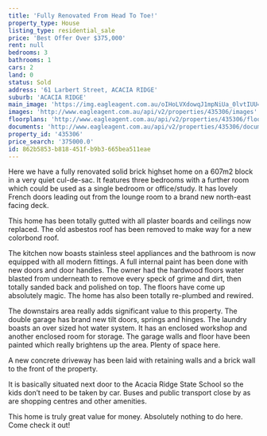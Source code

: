 ```yaml
---
title: 'Fully Renovated From Head To Toe!'
property_type: House
listing_type: residential_sale
price: 'Best Offer Over $375,000'
rent: null
bedrooms: 3
bathrooms: 1
cars: 2
land: 0
status: Sold
address: '61 Larbert Street, ACACIA RIDGE'
suburb: 'ACACIA RIDGE'
main_image: 'https://img.eagleagent.com.au/oIHoLVXdowqJ1mpNiUa_0lvtIUU=/1280x854/smart/https://s3-us-west-2.amazonaws.com/eagleagent-orig/images/6823020/117592511-image-M.jpg'
images: 'http://www.eagleagent.com.au/api/v2/properties/435306/images'
floorplans: 'http://www.eagleagent.com.au/api/v2/properties/435306/floorplans'
documents: 'http://www.eagleagent.com.au/api/v2/properties/435306/documents'
property_id: '435306'
price_search: '375000.0'
id: 862b5853-b818-451f-b9b3-665bea511eae
---
```

Here we have a fully renovated solid brick highset home on a 607m2 block in a very quiet cul-de-sac. It features three bedrooms with a further room which could be used as a single bedroom or office/study. It has lovely French doors leading out from the lounge room to a brand new north-east facing deck.

This home has been totally gutted with all plaster boards and ceilings now replaced. The old asbestos roof has been removed to make way for a new colorbond roof.

The kitchen now boasts stainless steel appliances and the bathroom is now equipped with all modern fittings. A full internal paint has been done with new doors and door handles. The owner had the hardwood floors water blasted from underneath to remove every speck of grime and dirt, then totally sanded back and polished on top. The floors have come up absolutely magic. The home has also been totally re-plumbed and rewired.

The downstairs area really adds significant value to this property. The double garage has brand new tilt doors, springs and hinges. The laundry boasts an over sized hot water system. It has an enclosed workshop and another enclosed room for storage. The garage walls and floor have been painted which really brightens up the area. Plenty of space here.

A new concrete driveway has been laid with retaining walls and a brick wall to the front of the property.

It is basically situated next door to the Acacia Ridge State School so the kids don’t need to be taken by car. Buses and public transport close by as are shopping centres and other amenities.

This home is truly great value for money. Absolutely nothing to do here. Come check it out!